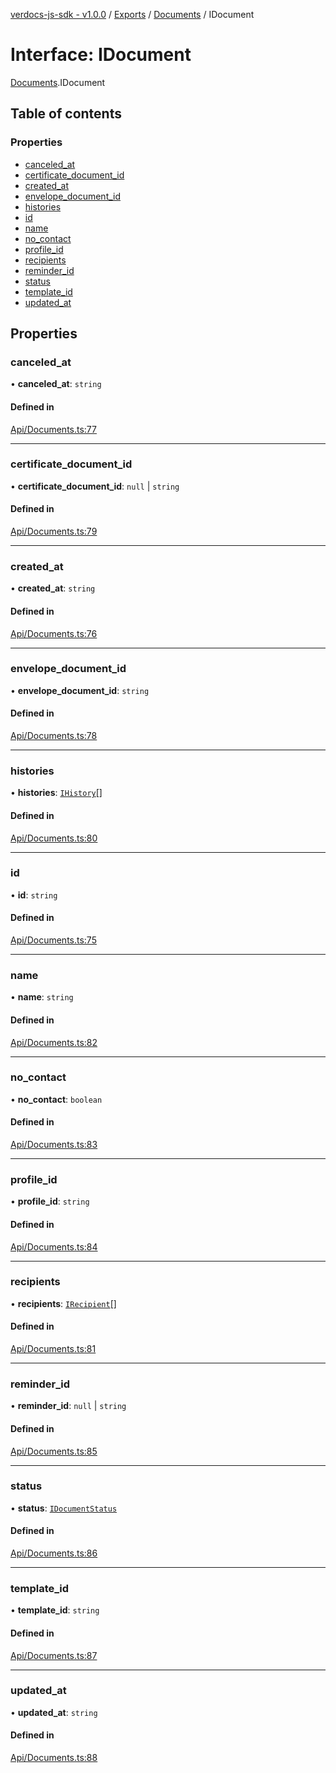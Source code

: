 [verdocs-js-sdk - v1.0.0](../README.md) / [Exports](../modules.md) / [Documents](../modules/Documents.md) / IDocument

# Interface: IDocument

[Documents](../modules/Documents.md).IDocument

## Table of contents

### Properties

- [canceled_at](Documents.IDocument.md#canceled_at)
- [certificate_document_id](Documents.IDocument.md#certificate_document_id)
- [created_at](Documents.IDocument.md#created_at)
- [envelope_document_id](Documents.IDocument.md#envelope_document_id)
- [histories](Documents.IDocument.md#histories)
- [id](Documents.IDocument.md#id)
- [name](Documents.IDocument.md#name)
- [no_contact](Documents.IDocument.md#no_contact)
- [profile_id](Documents.IDocument.md#profile_id)
- [recipients](Documents.IDocument.md#recipients)
- [reminder_id](Documents.IDocument.md#reminder_id)
- [status](Documents.IDocument.md#status)
- [template_id](Documents.IDocument.md#template_id)
- [updated_at](Documents.IDocument.md#updated_at)

## Properties

### canceled\_at

• **canceled\_at**: `string`

#### Defined in

[Api/Documents.ts:77](https://github.com/Verdocs/js-sdk/blob/368138d/src/Api/Documents.ts#L77)

___

### certificate\_document\_id

• **certificate\_document\_id**: ``null`` \| `string`

#### Defined in

[Api/Documents.ts:79](https://github.com/Verdocs/js-sdk/blob/368138d/src/Api/Documents.ts#L79)

___

### created\_at

• **created\_at**: `string`

#### Defined in

[Api/Documents.ts:76](https://github.com/Verdocs/js-sdk/blob/368138d/src/Api/Documents.ts#L76)

___

### envelope\_document\_id

• **envelope\_document\_id**: `string`

#### Defined in

[Api/Documents.ts:78](https://github.com/Verdocs/js-sdk/blob/368138d/src/Api/Documents.ts#L78)

___

### histories

• **histories**: [`IHistory`](Documents.IHistory.md)[]

#### Defined in

[Api/Documents.ts:80](https://github.com/Verdocs/js-sdk/blob/368138d/src/Api/Documents.ts#L80)

___

### id

• **id**: `string`

#### Defined in

[Api/Documents.ts:75](https://github.com/Verdocs/js-sdk/blob/368138d/src/Api/Documents.ts#L75)

___

### name

• **name**: `string`

#### Defined in

[Api/Documents.ts:82](https://github.com/Verdocs/js-sdk/blob/368138d/src/Api/Documents.ts#L82)

___

### no\_contact

• **no\_contact**: `boolean`

#### Defined in

[Api/Documents.ts:83](https://github.com/Verdocs/js-sdk/blob/368138d/src/Api/Documents.ts#L83)

___

### profile\_id

• **profile\_id**: `string`

#### Defined in

[Api/Documents.ts:84](https://github.com/Verdocs/js-sdk/blob/368138d/src/Api/Documents.ts#L84)

___

### recipients

• **recipients**: [`IRecipient`](Documents.IRecipient.md)[]

#### Defined in

[Api/Documents.ts:81](https://github.com/Verdocs/js-sdk/blob/368138d/src/Api/Documents.ts#L81)

___

### reminder\_id

• **reminder\_id**: ``null`` \| `string`

#### Defined in

[Api/Documents.ts:85](https://github.com/Verdocs/js-sdk/blob/368138d/src/Api/Documents.ts#L85)

___

### status

• **status**: [`IDocumentStatus`](../modules/Documents.md#idocumentstatus)

#### Defined in

[Api/Documents.ts:86](https://github.com/Verdocs/js-sdk/blob/368138d/src/Api/Documents.ts#L86)

___

### template\_id

• **template\_id**: `string`

#### Defined in

[Api/Documents.ts:87](https://github.com/Verdocs/js-sdk/blob/368138d/src/Api/Documents.ts#L87)

___

### updated\_at

• **updated\_at**: `string`

#### Defined in

[Api/Documents.ts:88](https://github.com/Verdocs/js-sdk/blob/368138d/src/Api/Documents.ts#L88)
